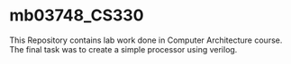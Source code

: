 # mb03748_CS330

This Repository contains lab work done in Computer Architecture course. The final task was to create a simple processor using verilog.
